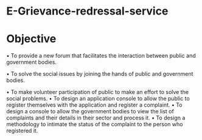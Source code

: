 # E-Grievance-redressal-service
# Objective
•	To provide a new forum that facilitates the interaction between public and government bodies. 

•	To solve the social issues by joining the hands of public and government bodies.

•	To make volunteer participation of public to make an effort to solve the social problems.
•	To design an application console to allow the public to register themselves with the application and register a complaint. 
•	To design a console to allow the government bodies to view the list of complaints and their details in their sector and process it. 
•	To design a methodology to intimate the status of the complaint to the person who registered it.
